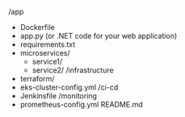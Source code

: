 /app
  - Dockerfile
  - app.py (or .NET code for your web application)
  - requirements.txt
  - microservices/
    - service1/
    - service2/
/infrastructure
  - terraform/
  - eks-cluster-config.yml
/ci-cd
  - Jenkinsfile
/monitoring
  - prometheus-config.yml
README.md
